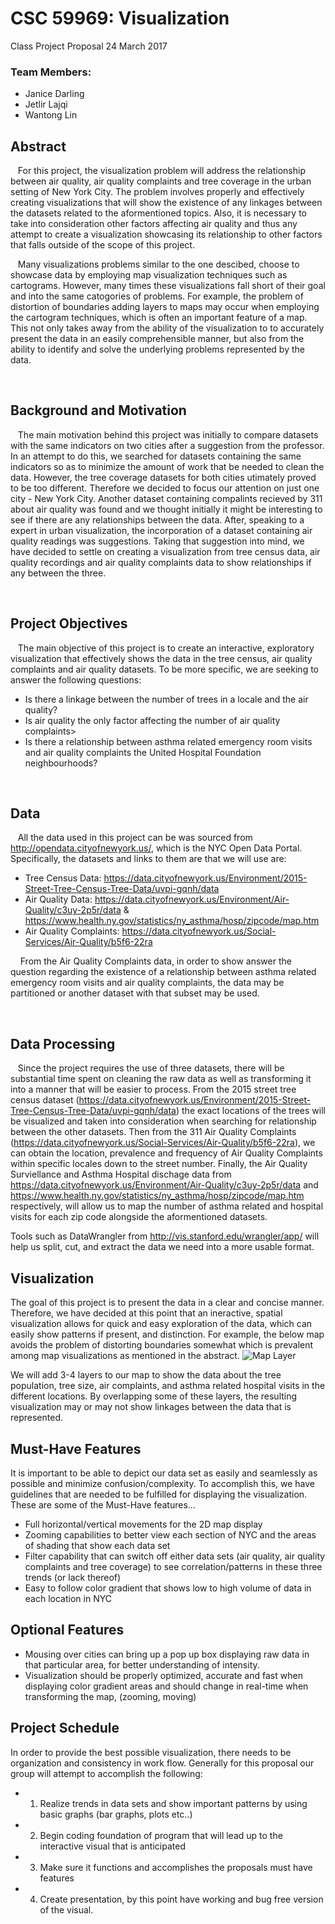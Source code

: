 # CSC 59969: Visualization
Class Project Proposal
24 March 2017

### Team Members: 
* Janice Darling 
* Jetlir Lajqi 
* Wantong Lin 
&nbsp;
&nbsp;

## Abstract  
&nbsp;&nbsp;&nbsp;For this project, the visualization problem will address the relationship between air quality, air quality complaints and tree coverage in the urban setting of  New York City. The problem involves properly and effectively creating visualizations that will show the existence of any linkages between the datasets related to the aformentioned topics. Also, it is necessary to take into consideration other factors affecting air quality and thus any attempt to create a visualization showcasing its relationship to other factors that falls outside of the scope of this project.   

&nbsp;&nbsp;&nbsp;Many visualizations problems similar to the one descibed, choose to showcase data by employing map visualization techniques such as cartograms. However, many times these visualizations fall short of their goal and into the same catogories of problems. For example, the problem of distortion of boundaries adding layers to maps may occur when employing the cartogram techniques, which is often an important feature of a map. This not only takes away from the ability of the visualization to to accurately present the data in an easily comprehensible manner, but also from the ability to identify and solve the underlying problems represented by the data. 

&nbsp;
&nbsp;

## Background and Motivation
&nbsp;&nbsp;&nbsp;The main motivation behind this project was initially to compare datasets with the same indicators on two cities after a suggestion from the professor. In an attempt to do this, we searched for datasets containing the same indicators so as to minimize the amount of work that be needed to clean the data. However, the tree coverage datasets for both cities utimately proved to be too different. Therefore we decided to focus our attention on just one city - New York City. Another dataset containing compalints recieved by 311 about air quality was found and we thought initially it might be interesting to see if there are any relationships between the data. After, speaking to a expert in urban visualization, the incorporation of a dataset containing air quality readings was suggestions. Taking that suggestion into mind, we have decided to settle on creating a visualization from tree census data, air quality recordings and air quality complaints data  to show relationships if any between the three.

&nbsp;
&nbsp;

## Project Objectives
&nbsp;&nbsp;&nbsp;The main objective of this project is to create an interactive, exploratory visualization that effectively shows the data in the tree census, air quality complaints and air quality datasets. To be more specific, we are seeking to answer the following questions:
* Is there a linkage between the number of trees in a locale and the air quality?
* Is air quality the only factor affecting the number of air quality complaints>
* Is there a relationship between asthma related emergency room visits and air quality complaints the United Hospital Foundation neighbourhoods?

&nbsp;
&nbsp;

## Data
&nbsp;&nbsp;&nbsp;All the data used in this project can be was sourced from http://opendata.cityofnewyork.us/, which is the NYC Open Data Portal. Specifically, the datasets and links to them are that we will use are:
* Tree Census Data: https://data.cityofnewyork.us/Environment/2015-Street-Tree-Census-Tree-Data/uvpi-gqnh/data
* Air Quality Data: https://data.cityofnewyork.us/Environment/Air-Quality/c3uy-2p5r/data & https://www.health.ny.gov/statistics/ny_asthma/hosp/zipcode/map.htm
* Air Quality Complaints: https://data.cityofnewyork.us/Social-Services/Air-Quality/b5f6-22ra

&nbsp;&nbsp;&nbsp; From the Air Quality Complaints data, in order to show answer the question regarding the existence of a relationship between asthma related emergency room visits and air quality complaints, the data may be partitioned or another dataset with that subset may be used. 

&nbsp;
&nbsp;


## Data Processing
&nbsp;&nbsp;&nbsp;Since the project requires the use of three datasets,  there will be substantial time spent on cleaning the raw data as well as transforming it into a manner that will be easier to process.
From the 2015 street tree census dataset (https://data.cityofnewyork.us/Environment/2015-Street-Tree-Census-Tree-Data/uvpi-gqnh/data) the exact locations of the trees will be visualized and taken into consideration when searching for relationship between the other datasets. 
Then from the 311 Air Quality Complaints (https://data.cityofnewyork.us/Social-Services/Air-Quality/b5f6-22ra), we can obtain the location, prevalence and frequency of Air Quality Complaints within specific locales down to the street number.
Finally, the Air Quality Surviellance and Asthma Hospital dischage data from https://data.cityofnewyork.us/Environment/Air-Quality/c3uy-2p5r/data and https://www.health.ny.gov/statistics/ny_asthma/hosp/zipcode/map.htm respectively, will allow us to map the number of asthma related and hospital visits for each zip code alongside the aformentioned datasets.

Tools such as DataWrangler from http://vis.stanford.edu/wrangler/app/ will help us split, cut, and extract the data we need into a more usable format.


## Visualization
The goal of this project is to present the data in a clear and concise manner. Therefore, we have decided at this point that an ineractive, spatial visualization allows for quick and easy exploration of the data, which can easily show patterns if present, and distinction. For example, the below map avoids the problem of distorting boundaries somewhat which is prevalent among map visualizations as mentioned in the abstract.
![Map Layer](http://66.media.tumblr.com/46f2b314dbfb83a2173e1ea70deb9ad7/tumblr_nm2lae3Y6I1u9qlp8o1_1280.jpg)

We will add 3-4 layers to our map to show the data about the tree population, tree size, air complaints, and asthma related hospital visits in the different locations. By overlapping some of these layers, the resulting visualization may or may not show linkages between the data that is represented.


## Must-Have Features
It is important to be able to depict our data set as easily and seamlessly as possible and minimize confusion/complexity.
To accomplish this, we have guidelines that are needed to be fulfilled for displaying the visualization. These are some of the 
Must-Have features...

* Full horizontal/vertical movements for the 2D map display
* Zooming capabilities to better view each section of NYC and the areas of shading that show each data set
* Filter capability that can switch off either data sets (air quality, air quality complaints and tree coverage) to see  correlation/patterns in these three trends (or lack thereof)
* Easy to follow color gradient that shows low to high volume of data in each location in NYC


## Optional Features

* Mousing over cities can bring up a pop up box displaying raw data in that particular area, for better understanding of intensity.
* Visualization should be properly optimized, accurate and fast when displaying color gradient areas and should change in real-time when transforming the map, (zooming, moving) 


## Project Schedule
In order to provide the best possible visualization, there needs to be organization and consistency 
in work flow. Generally for this proposal our group will attempt to accomplish the following: 

* 1. Realize trends in data sets and show important patterns by using basic graphs (bar graphs, plots etc..)
* 2. Begin coding foundation of program that will lead up to the interactive visual that is anticipated
* 3. Make sure it functions and accomplishes the proposals must have features  
* 4. Create presentation, by this point have working and bug free version of the visual.






